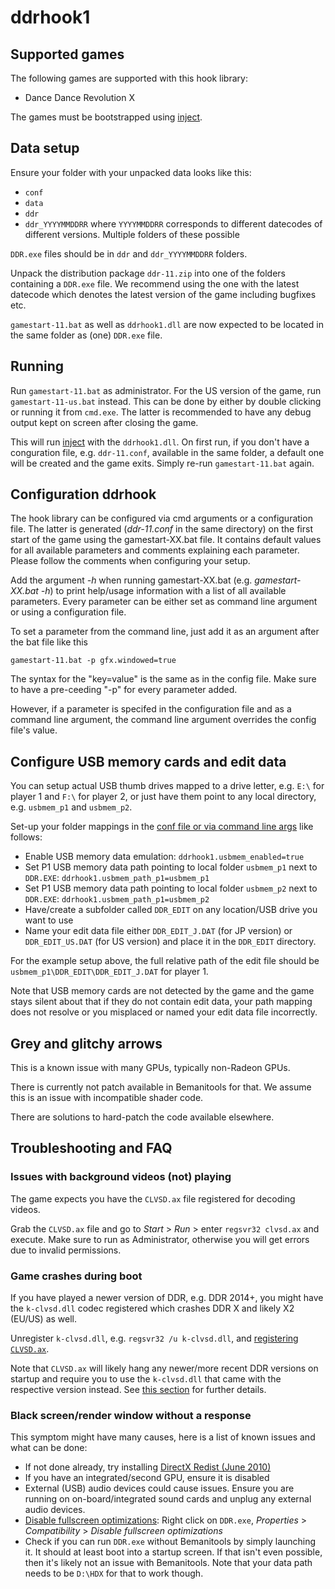 # ddrhook1

## Supported games

The following games are supported with this hook library:

* Dance Dance Revolution X

The games must be bootstrapped using [inject](../inject.md).

## Data setup

Ensure your folder with your unpacked data looks like this:

* `conf`
* `data`
* `ddr`
* `ddr_YYYYMMDDRR` where `YYYYMMDDRR` corresponds to different datecodes of
  different versions. Multiple folders of these possible

`DDR.exe` files should be in `ddr` and `ddr_YYYYMMDDRR` folders.

Unpack the distribution package `ddr-11.zip` into one of the folders containing
a `DDR.exe` file. We recommend using the one with the latest datecode which
denotes the latest version of the game including bugfixes etc.

`gamestart-11.bat` as well as `ddrhook1.dll` are now expected to be located
in the same folder as (one) `DDR.exe` file.

## Running

Run `gamestart-11.bat` as administrator. For the US version of the game, run
`gamestart-11-us.bat` instead. This can be done by either by double
clicking or running it from `cmd.exe`. The latter is recommended to have
any debug output kept on screen after closing the game.

This will run [inject](../inject.md) with the `ddrhook1.dll`. On first run,
if you don't have a conguration file, e.g. `ddr-11.conf`, available in the
same folder, a default one will be created and the game exits. Simply re-run
`gamestart-11.bat` again.

## Configuration ddrhook

The hook library can be configured via cmd arguments or a configuration file.
The latter is generated (*ddr-11.conf* in the same directory) on the first 
start of the game using the gamestart-XX.bat file. It contains default values
for all available parameters and comments explaining each parameter. Please
follow the comments when configuring your setup.

Add the argument *-h* when running gamestart-XX.bat 
(e.g. *gamestart-XX.bat -h*) to print help/usage information with a list of 
all available parameters. Every parameter can be either set as command line
argument or using a configuration file.

To set a parameter from the command line, just add it as an argument after
the bat file like this

```
gamestart-11.bat -p gfx.windowed=true
```

The syntax for the "key=value" is the same as in the config file. Make sure
to have a pre-ceeding "-p" for every parameter added.

However, if a parameter is specifed in the configuration file and as a command
line argument, the command line argument overrides the config file's value.

## Configure USB memory cards and edit data

You can setup actual USB thumb drives mapped to a drive letter, e.g. `E:\` for
player 1 and `F:\` for player 2, or just have them point to any local directory,
e.g. `usbmem_p1` and `usbmem_p2`.

Set-up your folder mappings in the
[conf file or via command line args](#configuration-ddrhook) like follows:

* Enable USB memory data emulation: `ddrhook1.usbmem_enabled=true`
* Set P1 USB memory data path pointing to local folder `usbmem_p1` next to `DDR.EXE`:
  `ddrhook1.usbmem_path_p1=usbmem_p1`
* Set P1 USB memory data path pointing to local folder `usbmem_p2` next to `DDR.EXE`:
  `ddrhook1.usbmem_path_p1=usbmem_p2`
* Have/create a subfolder called `DDR_EDIT` on any location/USB drive you want to use
* Name your edit data file either `DDR_EDIT_J.DAT` (for JP version) or `DDR_EDIT_US.DAT`
  (for US version) and place it in the `DDR_EDIT` directory.

For the example setup above, the full relative path of the edit file should be
`usbmem_p1\DDR_EDIT\DDR_EDIT_J.DAT` for player 1.

Note that USB memory cards are not detected by the game and the game stays
silent about that if they do not contain edit data, your path mapping does not resolve
or you misplaced or named your edit data file incorrectly.

## Grey and glitchy arrows

This is a known issue with many GPUs, typically non-Radeon GPUs.

There is currently not patch available in Bemanitools for that. We assume this is an
issue with incompatible shader code.

There are solutions to hard-patch the code available elsewhere.

## Troubleshooting and FAQ

### Issues with background videos (not) playing

The game expects you have the `CLVSD.ax` file registered for decoding videos.

Grab the `CLVSD.ax` file and go to *Start* > *Run* > enter `regsvr32 clvsd.ax` and
execute. Make sure to run as Administrator, otherwise you will get errors due to
invalid permissions.

### Game crashes during boot

If you have played a newer version of DDR, e.g. DDR 2014+, you might have the
`k-clvsd.dll` codec registered which crashes DDR X and likely X2 (EU/US) as well.

Unregister `k-clvsd.dll`, e.g. `regsvr32 /u k-clvsd.dll`, and
[registering `CLVSD.ax`](#issues-with-background-videos-not-working).

Note that `CLVSD.ax` will likely hang any newer/more recent DDR versions on startup
and require you to use the `k-clvsd.dll` that came with the respective version
instead. See [this section](ddrhook2.md#video-codecs-for-background-videos) for
further details.

### Black screen/render window without a response

This symptom might have many causes, here is a list of known issues and what can be done:

* If not done already, try installing
  [DirectX Redist (June 2010)](https://www.microsoft.com/en-us/download/details.aspx?id=8109)
* If you have an integrated/second GPU, ensure it is disabled
* External (USB) audio devices could cause issues. Ensure you are running on on-board/integrated
  sound cards and unplug any external audio devices.
* [Disable fullscreen optimizations](https://devblogs.microsoft.com/directx/demystifying-full-screen-optimizations/):
  Right click on `DDR.exe`, *Properties* > *Compatibility* > *Disable fullscreen optimizations*
* Check if you can run `DDR.exe` without Bemanitools by simply launching it. It should at least
  boot into a startup screen. If that isn't even possible, then it's likely not an issue with
  Bemanitools. Note that your data path needs to be `D:\HDX` for that to work though.
